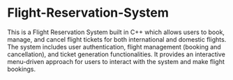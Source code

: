 # Flight-Reservation-System
This is a Flight Reservation System built in C++ which allows users to book, manage, and cancel flight tickets for both international and domestic flights. The system includes user authentication, flight management (booking and cancellation), and ticket generation functionalities. It provides an interactive menu-driven approach for users to interact with the system and make flight bookings.


